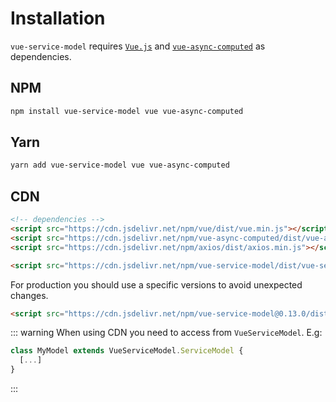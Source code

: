 # Installation

`vue-service-model` requires [`Vue.js`](https://vuejs.org/) and [`vue-async-computed`](https://github.com/foxbenjaminfox/vue-async-computed) as dependencies.

## NPM
```sh
npm install vue-service-model vue vue-async-computed
```

## Yarn
```sh
yarn add vue-service-model vue vue-async-computed
```

## CDN
```html
<!-- dependencies -->
<script src="https://cdn.jsdelivr.net/npm/vue/dist/vue.min.js"></script>
<script src="https://cdn.jsdelivr.net/npm/vue-async-computed/dist/vue-async-computed.min.js"></script>
<script src="https://cdn.jsdelivr.net/npm/axios/dist/axios.min.js"></script>

<script src="https://cdn.jsdelivr.net/npm/vue-service-model/dist/vue-service-model.min.js"></script>
```

For production you should use a specific versions to avoid unexpected changes.
```html
<script src="https://cdn.jsdelivr.net/npm/vue-service-model@0.13.0/dist/vue-service-model.min.js"></script>
```

::: warning
When using CDN you need to access from `VueServiceModel`. E.g:
```js
class MyModel extends VueServiceModel.ServiceModel {
  [...]
}
```
:::